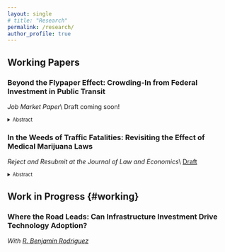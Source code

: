 ```yaml
---
layout: single
# title: "Research"
permalink: /research/
author_profile: true
---
```


## Working Papers

### Beyond the Flypaper Effect: Crowding-In from Federal Investment in Public Transit  
*Job Market Paper*\\
Draft coming soon!
<details style="font-size:0.8em;">
  <summary>Abstract</summary>
  
I study how targeted federal grants affect state and local transit spending. My analysis uses comprehensive
U.S. expenditure data from 2000–2019 and a plausibly exogenous shock from the 2009 American Recovery
and Reinvestment Act (ARRA). ARRA funds were apportioned to Urbanized Areas using pre-existing
formula programs, with amounts independent of potential changes in transit investment. Using ARRA
apportionments as an instrument, I find that each additional $1 of federal grants generates a $0.21 annual
increase in capital transit spending from all sources. This average reflects two distinct phases of the
dynamics between 2009 and 2019: an initial rise in federally funded expenditures with no displacement of
state or local spending (the flypaper effect), followed by substantial crowding-in of state investments. I
find that the additional funds were directed mainly toward upgrading existing buses rather than expanding
systems. Consistent with this pattern, Urbanized Areas receiving more federal grants did not experience
an increase in transit provision, while ridership rose only marginally. I propose a novel mechanism for the
crowding-in of state investment: federal grants empowered local transit agencies, strengthening their ability
to negotiate additional state funding. This interpretation is consistent with the crowding-in being confined
to state sources and present in spending without economies of scale. Variation in crowding-in strength
across states with different institutional characteristics provides further support for this mechanism
</details>

### In the Weeds of Traffic Fatalities: Revisiting the Effect of Medical Marijuana Laws  
*Reject and Resubmit at the Journal of Law and Economics*\\
[Draft](/files/In_the_Weeds_of_Traffic_Fatalities.pdf)
<details style="font-size:0.8em;">
  <summary>Abstract</summary>
  
This study re-examines the finding by Anderson, Hansen, and Rees (2013) that medical marijuana lawsdecrease traffic fatality rates by 10.4%. I demonstrate that legalizing states were already experiencing
declining fatalities prior to legalization, even after controlling for state-specific linear trends in a Two-Way
Fixed Effects model. To address these pre-trends, I apply the Imputation Procedure (IP) by Borusyak,
Jaravel, and Spiess (2024), which estimates state-specific trends using only not-yet-treated observations.
Depending on the inclusion of potentially confounding covariates, my IP estimates suggest either a 12%increase or a zero effect on fatalities. I also show that the average state effect differs substantially from
the average individual effect, indicating large heterogeneity across states. Much of the original negative
result is driven by California, which accounts for over half of the population-weighted estimate. This
state consistently exhibits one of the largest estimated negative effects and one of the steepest negative
pre-trends.
</details>

## Work in Progress {#working}

### Where the Road Leads: Can Infrastructure Investment Drive Technology Adoption?
*With <a href="https://sites.google.com/umd.edu/rbenjaminrodriguez/">R. Benjamin Rodriguez</a>*